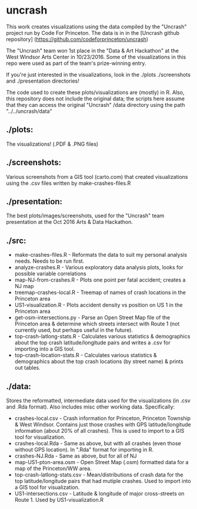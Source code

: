 # uncrash

This work creates visualizations using the data compiled by the "Uncrash" project run by Code For Princeton.
The data is in in the [Uncrash github repository] (https://github.com/codeforprinceton/uncrash)

The "Uncrash" team won 1st place in the "Data & Art Hackathon" at the West Windsor Arts Center in 10/23/2016. Some of the visualizations in this repo were used as part of the team's prize-winning entry.

If you're just interested in the visualizations, look in the ./plots ./screenshots and ./presentation directories!

The code used to create these plots/visualizations are (mostly) in R. Also, this repository does not include the original data; the scripts here assume that they can access the original "Uncrash" /data directory using the path "../../uncrash/data"

## ./plots:

The visualizations! (.PDF & .PNG files)

## ./screenshots: 

Various screenshots from a GIS tool (carto.com) that created visualizations using the .csv files written by make-crashes-files.R

## ./presentation:

The best plots/images/screenshots, used for the "Uncrash" team presentation at the Oct 2016 Arts & Data Hackathon. 

## ./src:

* make-crashes-files.R - Reformats the data to suit my personal analysis needs. Needs to be run first.
* analyze-crashes.R - Various exploratory data analysis plots, looks for possible variable correlations
* map-NJ-from-crashes.R - Plots one point per fatal accident; creates a NJ map
* treemap-crashes-local.R - Treemap of names of crash locations in the Princeton area
* US1-visualization.R - Plots accident density vs position on US 1 in the Princeton area
* get-osm-intersections.py - Parse an Open Street Map file of the Princeton area & determine which streets intersect with Route 1 (not currently used, but perhaps useful in the future).  
* top-crash-latlong-stats.R - Calculates various statistics & demographics about the top crash latitude/longitude pairs and writes a .csv for importing into a GIS tool. 
* top-crash-location-stats.R - Calculates various statistics & demographics about the top crash locations (by street name) & prints out tables.

## ./data: 

Stores the reformatted, intermediate data used for the visualizations (in .csv and .Rda format). Also includes misc other working data. Specifically: 

* crashes-local.csv - Crash information for Princeton, Princeton Township & West Windsor. Contains just those crashes with GPS latitude/longitude information (about 20% of all crashes). This is used to import to a GIS tool for visualization. 
* crashes-local.Rda - Same as above, but with all crashes (even those without GPS location). In ".Rda" format for importing in R.
* crashes-NJ.Rda - Same as above, but for all of NJ
* map-US1-pton-area.osm - Open Street Map (.osm) formatted data for a map of the Princeton/WW area. 
* top-crash-latlong-stats.csv - Mean/distributions of crash data for the top latitude/longitude pairs that had mutiple crashes. Used to import into a GIS tool for visualization. 
* US1-intersections.csv - Latitude & longitude of major cross-streets on Route 1. Used by US1-visualization.R


